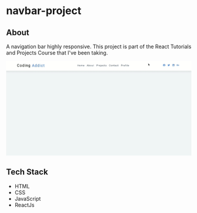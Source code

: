 # navbar-project

## About
A navigation bar highly responsive. This project is part of the React Tutorials and Projects Course that I've been taking.

<img src="https://github.com/TauDuque/navbar-project/blob/main/navbar1.gif" />

## Tech Stack
<ul>
  <li>HTML
    <li>CSS
      <li>JavaScript
        <li>ReactJs
